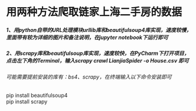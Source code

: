 # 用两种方法爬取链家上海二手房的数据  

##### 1、用python自带的URL处理模块urllib库和beautifulsoup4库实现，速度较慢，里面带有较为详细的图片和备注说明，在jupyter notebook下运行即可   

##### 2、用scrapy库和beautifulsoup库实现，速度较快，在PyCharm下打开项目，点击左下角的Terminal，输入scrapy crawl LianjiaSpider -o House.csv 即可  

  
###### 可能需要提前安装的库有：bs4、scrapy，在终端输入以下命令安装即可  
pip install beautifulsoup4  
pip install scrapy  
